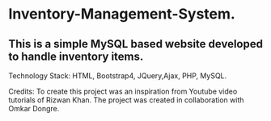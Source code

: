 # Inventory-Management-System.

This is a simple MySQL based website developed to handle inventory items. 
--------------------------------------------------------------------------------

Technology Stack:
  HTML, Bootstrap4,
  JQuery,Ajax,
  PHP,
  MySQL.
  
 Credits: 
To create this project was an inspiration from Youtube video tutorials of Rizwan Khan.
The project was created in collaboration with Omkar Dongre.
